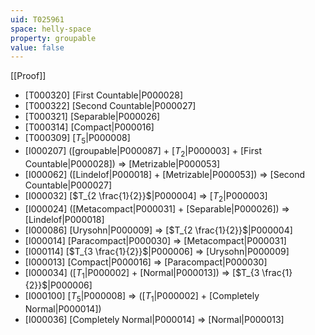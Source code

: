```yaml
---
uid: T025961
space: helly-space
property: groupable
value: false
---
```

[[Proof]]

* [T000320] [First Countable|P000028]
* [T000322] [Second Countable|P000027]
* [T000321] [Separable|P000026]
* [T000314] [Compact|P000016]
* [T000309] [$T_5$|P000008]
* [I000207] ([groupable|P000087] + [$T_2$|P000003] + [First Countable|P000028]) => [Metrizable|P000053]
* [I000062] ([Lindelof|P000018] + [Metrizable|P000053]) => [Second Countable|P000027]
* [I000032] [$T_{2 \frac{1}{2}}$|P000004] => [$T_2$|P000003]
* [I000024] ([Metacompact|P000031] + [Separable|P000026]) => [Lindelof|P000018]
* [I000086] [Urysohn|P000009] => [$T_{2 \frac{1}{2}}$|P000004]
* [I000014] [Paracompact|P000030] => [Metacompact|P000031]
* [I000114] [$T_{3 \frac{1}{2}}$|P000006] => [Urysohn|P000009]
* [I000013] [Compact|P000016] => [Paracompact|P000030]
* [I000034] ([$T_1$|P000002] + [Normal|P000013]) => [$T_{3 \frac{1}{2}}$|P000006]
* [I000100] [$T_5$|P000008] => ([$T_1$|P000002] + [Completely Normal|P000014])
* [I000036] [Completely Normal|P000014] => [Normal|P000013]

